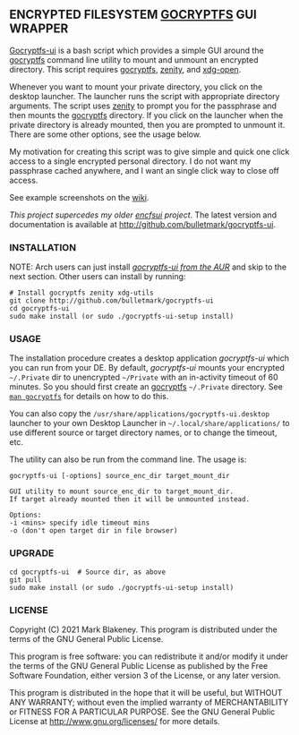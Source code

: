 ## ENCRYPTED FILESYSTEM [GOCRYPTFS](https://nuetzlich.net/gocryptfs/) GUI WRAPPER

[Gocryptfs-ui](https://github.com/bulletmark/gocryptfs-ui) is a bash
script which provides a simple GUI around the
[gocryptfs](https://nuetzlich.net/gocryptfs/) command line utility to
mount and unmount an encrypted directory. This script requires
[gocryptfs](https://nuetzlich.net/gocryptfs/),
[zenity](https://wiki.gnome.org/Projects/Zenity), and
[xdg-open](https://linux.die.net/man/1/xdg-open).

Whenever you want to mount your private directory, you click on the
desktop launcher. The launcher runs the script with appropriate
directory arguments. The script uses
[zenity](https://wiki.gnome.org/Projects/Zenity) to prompt you for the
passphrase and then mounts the
[gocryptfs](https://nuetzlich.net/gocryptfs/) directory. If you click on
the launcher when the private directory is already mounted, then you are
prompted to unmount it. There are some other options, see the usage below.

My motivation for creating this script was to give simple and quick one
click access to a single encrypted personal directory. I do not want my
passphrase cached anywhere, and I want an single click way to close off
access.

See example screenshots on the [wiki](https://github.com/bulletmark/gocryptfs-ui/wiki).

_This project supercedes my older
[encfsui](https://github.com/bulletmark/encfsui) project_.
The latest version and documentation is available at
http://github.com/bulletmark/gocryptfs-ui.

### INSTALLATION

NOTE: Arch users can just install [_gocryptfs-ui from the
AUR_](https://aur.archlinux.org/packages/gocryptfs-ui/) and skip to the
next section. Other users can install by running:

    # Install gocryptfs zenity xdg-utils
    git clone http://github.com/bulletmark/gocryptfs-ui
    cd gocryptfs-ui
    sudo make install (or sudo ./gocryptfs-ui-setup install)

### USAGE

The installation procedure creates a desktop application _gocryptfs-ui_
which you can run from your DE. By default, _gocryptfs-ui_ mounts your
encrypted `~/.Private` dir to unencrypted `~/Private` with an
in-activity timeout of 60 minutes. So you should first create an
[gocryptfs](https://nuetzlich.net/gocryptfs/) `~/.Private` directory.
See [`man
gocryptfs`](https://github.com/rfjakob/gocryptfs/blob/master/Documentation/MANPAGE.md)
for details on how to do this.

You can also copy the `/usr/share/applications/gocryptfs-ui.desktop`
launcher to your own Desktop Launcher in `~/.local/share/applications/`
to use different source or target directory names, or to change the
timeout, etc.

The utility can also be run from the command line. The usage is:

    gocryptfs-ui [-options] source_enc_dir target_mount_dir

    GUI utility to mount source_enc_dir to target_mount_dir.
    If target already mounted then it will be unmounted instead.

    Options:
    -i <mins> specify idle timeout mins
    -o (don't open target dir in file browser)

### UPGRADE

    cd gocryptfs-ui  # Source dir, as above
    git pull
    sudo make install (or sudo ./gocryptfs-ui-setup install)

### LICENSE

Copyright (C) 2021 Mark Blakeney. This program is distributed under the
terms of the GNU General Public License.

This program is free software: you can redistribute it and/or modify it
under the terms of the GNU General Public License as published by the
Free Software Foundation, either version 3 of the License, or any later
version.

This program is distributed in the hope that it will be useful, but
WITHOUT ANY WARRANTY; without even the implied warranty of
MERCHANTABILITY or FITNESS FOR A PARTICULAR PURPOSE. See the GNU General
Public License at <http://www.gnu.org/licenses/> for more details.

<!-- vim: se ai syn=markdown: -->
